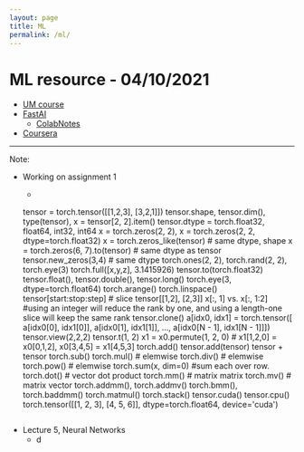 ```yaml
---
layout: page
title: ML
permalink: /ml/
---
```


# ML resource - 04/10/2021

* [UM course](https://web.eecs.umich.edu/~justincj/teaching/eecs498/FA2020/schedule.html)
* [FastAI](https://www.fast.ai)
    * [ColabNotes](https://course.fast.ai/start_colab#Opening-a-chapter-of-the-book)
* [Coursera](https://www.coursera.org/specializations/deep-learning?utm_source=gg&utm_medium=sem&utm_campaign=17-DeepLearning-US&utm_content=17-DeepLearning-US&campaignid=904733485&adgroupid=45435009112&device=c&keyword=online%20deep%20learning%20classes&matchtype=b&network=g&devicemodel=&adpostion=&creativeid=415429156977&hide_mobile_promo&gclid=Cj0KCQjwmcWDBhCOARIsALgJ2QfTu8RHi7jvlXEkp89ACUyVj1b1epsH21Up42e0rSNyuuWZx793bOkaAtMTEALw_wcB)

---
Note:
- Working on assignment 1
    * ```
    tensor = torch.tensor([[1,2,3], [3,2,1]])
    tensor.shape,
    tensor.dim(),
    type(tensor),
    x = tensor[2, 2].item()
    tensor.dtype = torch.float32, float64, int32, int64
    x = torch.zeros(2, 2),
    x = torch.zeros(2, 2, dtype=torch.float32)
    x = torch.zeros_like(tensor) # same dtype, shape
    x = torch.zeros(6, 7).to(tensor) # same dtype as tensor
    tensor.new_zeros(3,4) # same dtype
    torch.ones(2, 2),
    torch.rand(2, 2),
    torch.eye(3)
    torch.full([x,y,z], 3.1415926)
    tensor.to(torch.float32)
    tensor.float(), tensor.double(), tensor.long()
    torch.eye(3, dtype=torch.float64)
    torch.arange()
    torch.linspace()
    tensor[start:stop:step] # slice
    tensor[[1,2], [2,3]]
    x[:, 1] vs. x[:, 1:2] #using an integer will reduce the rank by one, and using a length-one slice will keep the same rank
    tensor.clone()
    a[idx0, idx1] = torch.tensor([ a[idx0[0], idx1[0]], a[idx0[1], idx1[1]], ..., a[idx0[N - 1], idx1[N - 1]]])
    tensor.view(2,2,2)
    tensor.t(1, 2)
    x1 = x0.permute(1, 2, 0) # x1[1,2,0] = x0[0,1,2], x0[3,4,5] = x1[4,5,3]
    torch.add()
    tensor.add(tensor)
    tensor + tensor
    torch.sub()
    torch.mul() # elemwise
    torch.div() # elemwise
    torch.pow() # elemwise
    torch.sum(x, dim=0) #sum each over row.
    torch.dot() # vector dot product
    torch.mm() # matrix matrix
    torch.mv() # matrix vector
    torch.addmm(), torch.addmv()
    torch.bmm(), torch.baddmm()
    torch.matmul()
    torch.stack()
    tensor.cuda()
    tensor.cpu()
    torch.tensor([[1, 2, 3], [4, 5, 6]], dtype=torch.float64, device='cuda')
    ```

- Lecture 5, Neural Networks
    * d
